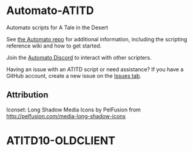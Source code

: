 # Automato-ATITD
Automato scripts for A Tale in the Desert

See [the Automato repo](https://github.com/DashingStrike/Automato) for additional information, including the scripting reference wiki and how to get started.

Join the [Automato Discord](https://discord.gg/XVUdwy8) to interact with other scripters.

Having an issue with an ATITD script or need assistance?  If you have a GitHub account, create a new issue on the [Issues tab](https://github.com/DashingStrike/Automato-ATITD10/issues).

Attribution
-----------
Iconset: Long Shadow Media Icons by PelFusion from http://pelfusion.com/media-long-shadow-icons

# ATITD10-OLDCLIENT

